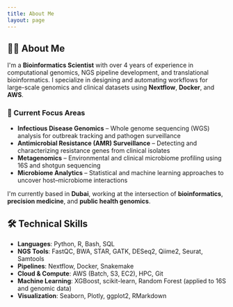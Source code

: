 ```yaml
---
title: About Me
layout: page
---
```


## 👨‍🔬 About Me

I'm a **Bioinformatics Scientist** with over 4 years of experience in computational genomics, NGS pipeline development, and translational bioinformatics. I specialize in designing and automating workflows for large-scale genomics and clinical datasets using **Nextflow**, **Docker**, and **AWS**.

### 🔬 Current Focus Areas
- **Infectious Disease Genomics** – Whole genome sequencing (WGS) analysis for outbreak tracking and pathogen surveillance  
- **Antimicrobial Resistance (AMR) Surveillance** – Detecting and characterizing resistance genes from clinical isolates  
- **Metagenomics** – Environmental and clinical microbiome profiling using 16S and shotgun sequencing  
- **Microbiome Analytics** – Statistical and machine learning approaches to uncover host–microbiome interactions

I'm currently based in **Dubai**, working at the intersection of **bioinformatics**, **precision medicine**, and **public health genomics**.

## 🛠️ Technical Skills

- **Languages**: Python, R, Bash, SQL  
- **NGS Tools**: FastQC, BWA, STAR, GATK, DESeq2, Qiime2, Seurat, Samtools  
- **Pipelines**: Nextflow, Docker, Snakemake  
- **Cloud & Compute**: AWS (Batch, S3, EC2), HPC, Git  
- **Machine Learning**: XGBoost, scikit-learn, Random Forest (applied to 16S and genomic data)  
- **Visualization**: Seaborn, Plotly, ggplot2, RMarkdown  

